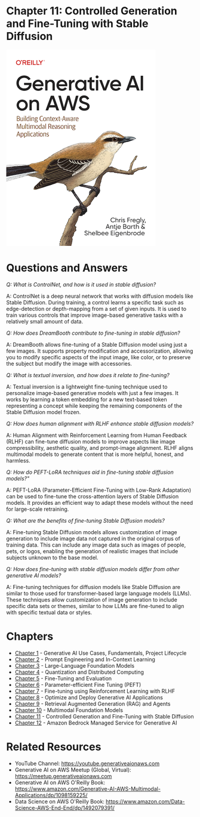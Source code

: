 # Chapter 11:  Controlled Generation and Fine-Tuning with Stable Diffusion
[![](../img/gaia_book_cover_sm.png)](https://www.amazon.com/Generative-AI-AWS-Multimodal-Applications/dp/1098159225/)

# Questions and Answers
_Q: What is ControlNet, and how is it used in stable diffusion?_

A: ControlNet is a deep neural network that works with diffusion models like Stable Diffusion. During training, a control learns a specific task such as edge-detection or depth-mapping from a set of given inputs. It is used to train various controls that improve image-based generative tasks with a relatively small amount of data.

_Q: How does DreamBooth contribute to fine-tuning in stable diffusion?_

A: DreamBooth allows fine-tuning of a Stable Diffusion model using just a few images. It supports property modification and accessorization, allowing you to modify specific aspects of the input image, like color, or to preserve the subject but modify the image with accessories.

_Q: What is textual inversion, and how does it relate to fine-tuning?_

A: Textual inversion is a lightweight fine-tuning technique used to personalize image-based generative models with just a few images. It works by learning a token embedding for a new text-based token representing a concept while keeping the remaining components of the Stable Diffusion model frozen.

_Q: How does human alignment with RLHF enhance stable diffusion models?_

A: Human Alignment with Reinforcement Learning from Human Feedback (RLHF) can fine-tune diffusion models to improve aspects like image compressibility, aesthetic quality, and prompt-image alignment. RLHF aligns multimodal models to generate content that is more helpful, honest, and harmless.

_Q: How do PEFT-LoRA techniques aid in fine-tuning stable diffusion models?"_

A: PEFT-LoRA (Parameter-Efficient Fine-Tuning with Low-Rank Adaptation) can be used to fine-tune the cross-attention layers of Stable Diffusion models. It provides an efficient way to adapt these models without the need for large-scale retraining.

_Q: What are the benefits of fine-tuning Stable Diffusion models?_

A: Fine-tuning Stable Diffusion models allows customization of image generation to include image data not captured in the original corpus of training data. This can include any image data such as images of people, pets, or logos, enabling the generation of realistic images that include subjects unknown to the base model.

_Q: How does fine-tuning with stable diffusion models differ from other generative AI models?_

A: Fine-tuning techniques for diffusion models like Stable Diffusion are similar to those used for transformer-based large language models (LLMs). These techniques allow customization of image generation to include specific data sets or themes, similar to how LLMs are fine-tuned to align with specific textual data or styles.

# Chapters
* [Chapter 1](/01_intro) - Generative AI Use Cases, Fundamentals, Project Lifecycle
* [Chapter 2](/02_prompt) - Prompt Engineering and In-Context Learning
* [Chapter 3](/03_foundation) - Large-Language Foundation Models
* [Chapter 4](/04_optimize) - Quantization and Distributed Computing
* [Chapter 5](/05_finetune) - Fine-Tuning and Evaluation
* [Chapter 6](/06_peft) - Parameter-efficient Fine Tuning (PEFT)
* [Chapter 7](/07_rlhf) - Fine-tuning using Reinforcement Learning with RLHF
* [Chapter 8](/08_deploy) - Optimize and Deploy Generative AI Applications
* [Chapter 9](/09_rag) - Retrieval Augmented Generation (RAG) and Agents
* [Chapter 10](/10_multimodal) - Multimodal Foundation Models
* [Chapter 11](/11_stablediffusion) - Controlled Generation and Fine-Tuning with Stable Diffusion
* [Chapter 12](/12_bedrock) - Amazon Bedrock Managed Service for Generative AI

# Related Resources
* YouTube Channel: https://youtube.generativeaionaws.com
* Generative AI on AWS Meetup (Global, Virtual): https://meetup.generativeaionaws.com
* Generative AI on AWS O'Reilly Book: https://www.amazon.com/Generative-AI-AWS-Multimodal-Applications/dp/1098159225/
* Data Science on AWS O'Reilly Book: https://www.amazon.com/Data-Science-AWS-End-End/dp/1492079391/
